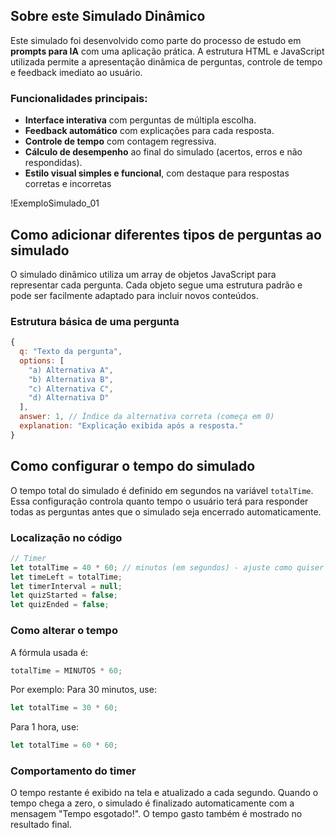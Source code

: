 

## Sobre este Simulado Dinâmico
Este simulado foi desenvolvido como parte do processo de estudo em **prompts para IA** com uma aplicação prática. A estrutura HTML e JavaScript utilizada permite a apresentação dinâmica de perguntas, controle de tempo e feedback imediato ao usuário.


### Funcionalidades principais:
- **Interface interativa** com perguntas de múltipla escolha.
- **Feedback automático** com explicações para cada resposta.
- **Controle de tempo** com contagem regressiva.
- **Cálculo de desempenho** ao final do simulado (acertos, erros e não respondidas).
- **Estilo visual simples e funcional**, com destaque para respostas corretas e incorretas

!ExemploSimulado_01

## Como adicionar diferentes tipos de perguntas ao simulado

O simulado dinâmico utiliza um array de objetos JavaScript para representar cada pergunta. Cada objeto segue uma estrutura padrão e pode ser facilmente adaptado para incluir novos conteúdos.

### Estrutura básica de uma pergunta

```js
{
  q: "Texto da pergunta",
  options: [
    "a) Alternativa A",
    "b) Alternativa B",
    "c) Alternativa C",
    "d) Alternativa D"
  ],
  answer: 1, // Índice da alternativa correta (começa em 0)
  explanation: "Explicação exibida após a resposta."
}
````

## Como configurar o tempo do simulado

O tempo total do simulado é definido em segundos na variável `totalTime`. Essa configuração controla quanto tempo o usuário terá para responder todas as perguntas antes que o simulado seja encerrado automaticamente.

### Localização no código

```js
// Timer
let totalTime = 40 * 60; // minutos (em segundos) - ajuste como quiser
let timeLeft = totalTime;
let timerInterval = null;
let quizStarted = false;
let quizEnded = false;
````
### Como alterar o tempo
A fórmula usada é:

````js
totalTime = MINUTOS * 60;
````

Por exemplo:
Para 30 minutos, use:
````js
let totalTime = 30 * 60;
````

Para 1 hora, use:
````js
let totalTime = 60 * 60;
````

### Comportamento do timer

O tempo restante é exibido na tela e atualizado a cada segundo.
Quando o tempo chega a zero, o simulado é finalizado automaticamente com a mensagem "Tempo esgotado!".
O tempo gasto também é mostrado no resultado final.




